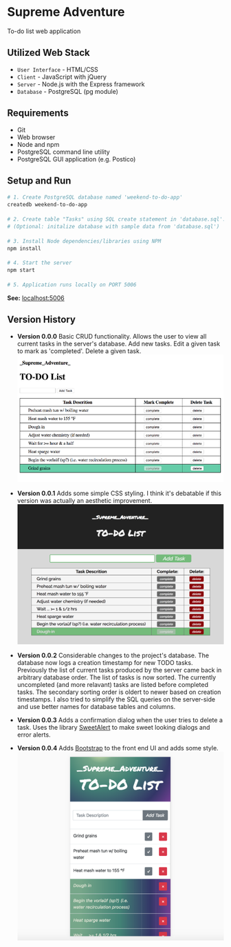 # Supreme Adventure
To-do list web application

## Utilized Web Stack
- `User Interface` - HTML/CSS
- `Client` - JavaScript with jQuery
- `Server` - Node.js with the Express framework
- `Database` - PostgreSQL (pg module)

## Requirements
- Git
- Web browser
- Node and npm
- PostgreSQL command line utility
- PostgreSQL GUI application (e.g. Postico)

## Setup and Run
```bash
# 1. Create PostgreSQL database named 'weekend-to-do-app'
createdb weekend-to-do-app

# 2. Create table "Tasks" using SQL create statement in 'database.sql'. 
# (Optional: initalize database with sample data from 'database.sql')

# 3. Install Node dependencies/libraries using NPM
npm install

# 4. Start the server
npm start

# 5. Application runs locally on PORT 5006
```

**See:** [localhost:5006](http://localhost:5006)

## Version History

- **Version 0.0.0**
Basic CRUD functionality. Allows the user to view all current tasks in the server's database. Add new tasks. Edit a given task to mark as 'completed'. Delete a given task.
![Screen shot version 0.0.0](docs/images/sample-v0.0.0.png)

- **Version 0.0.1**
Adds some simple CSS styling. I think it's debatable if this version was actually an aesthetic improvement.
![Screen shot version 0.0.1](docs/images/sample-v0.0.1.png)

- **Version 0.0.2**
Considerable changes to the project's database. The database now logs a creation timestamp for new TODO tasks. Previously the list of current tasks produced by the server came back in arbitrary database order. The list of tasks is now sorted. The currently uncompleted (and more relavant) tasks are listed before completed tasks. The secondary sorting order is oldert to newer based on creation timestamps. I also tried to simplify the SQL queries on the server-side and use better names for database tables and columns. 

- **Version 0.0.3**
Adds a confirmation dialog when the user tries to delete a task. Uses the library [SweetAlert](https://sweetalert.js.org/) to make sweet looking dialogs and error alerts. 

- **Version 0.0.4**
Adds [Bootstrap](https://getbootstrap.com/) to the front end UI and adds some style.
![Screen shot version 0.0.4](docs/images/sample-v0.0.4.png)